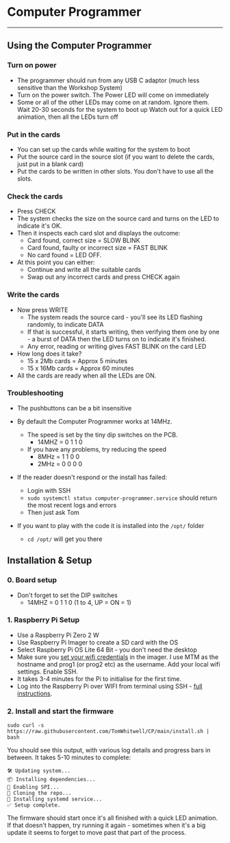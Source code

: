 # Computer Programmer 

---
## Using the Computer Programmer 

### Turn on power 
- The programmer should run from any USB C adaptor (much less sensitive than the Workshop System)
- Turn on the power switch. The Power LED will come on immediately
- Some or all of the other LEDs may come on at random. Ignore them.  
Wait 20-30 seconds for the system to boot up
Watch out for a quick LED animation, then all the LEDs turn off 

### Put in the cards 
- You can set up the cards while waiting for the system to boot 
- Put the source card in the source slot (if you want to delete the cards, just put in a blank card)
- Put the cards to be written in other slots. You don't have to use all the slots. 

### Check the cards 
- Press CHECK 
- The system checks the size on the source card and turns on the LED to indicate it's OK. 
- Then it inspects each card slot and displays the outcome: 
  - Card found, correct size = SLOW BLINK 
  - Card found, faulty or incorrect size = FAST BLINK 
  - No card found = LED OFF. 
- At this point you can either: 
  - Continue and write all the suitable cards 
  - Swap out any incorrect cards and press CHECK again 

### Write the cards 
- Now press WRITE
  - The system reads the source card - you'll see its LED flashing randomly, to indicate DATA
  - If that is successful, it starts writing, then verifying them one by one - a burst of DATA then the LED turns on to indicate it's finished. 
  - Any error, reading or writing gives FAST BLINK on the card LED 
- How long does it take? 
  - 15 x 2Mb cards = Approx 5 minutes 
  - 15 x 16Mb cards = Approx 60 minutes 
- All the cards are ready when all the LEDs are ON. 

### Troubleshooting 
- The pushbuttons can be a bit insensitive 

- By default the Computer Programmer works at 14MHz. 
  - The speed is set by the tiny dip switches on the PCB. 
    - 14MHZ = 0 1 1 0
  - If you have any problems, try reducing the speed
    - 8MHz = 1 1 0 0
    - 2MHz = 0 0 0 0 

- If the reader doesn't respond or the install has failed: 
  - Login with SSH 
  - `sudo systemctl status computer-programmer.service` should return the most recent logs and errors 
  - Then just ask Tom 

- If you want to play with the code it is installed into the `/opt/` folder 
  - `cd /opt/` will get you there 




## Installation & Setup

### 0. Board setup 
- Don't forget to set the DIP switches 
  - 14MHZ = 0 1 1 0 (1 to 4, UP = ON = 1)

### 1. Raspberry Pi Setup 

- Use a Raspberry Pi Zero 2 W
- Use Raspberry Pi Imager to create a SD card with the OS 
- Select Raspberry Pi OS Lite 64 Bit - you don't need the desktop 
- Make sure you [set your wifi credentials](https://www.raspberrypi.com/documentation/computers/getting-started.html#raspberry-pi-imager) in the imager. I use MTM as the hostname and prog1 (or prog2 etc) as the username. Add your local wifi settings. Enable SSH. 
- It takes 3-4 minutes for the Pi to initialise for the first time. 
- Log into the Raspberry Pi over WIFI from terminal using SSH - [full instructions](https://www.raspberrypi.com/documentation/computers/remote-access.html#ssh).  


### 2. Install and start the firmware 

```
sudo curl -s https://raw.githubusercontent.com/TomWhitwell/CP/main/install.sh | bash
```
You should see this output, with various log details and progress bars in between. It takes 5-10 minutes to complete: 

```
🛠 Updating system...
📦 Installing dependencies...
🔌 Enabling SPI...
💾 Cloning the repo...
📂 Installing systemd service...
✅ Setup complete.

```
The firmware should start once it's all finished with a quick LED animation. 
If that doesn't happen, try running it again - sometimes when it's a big update it seems to forget to move past that part of the process. 
